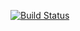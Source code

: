 [![Build Status](https://travis-ci.org/Wizyma/express-routes-manager.svg?branch=master)](https://travis-ci.org/Wizyma/express-routes-manager)
